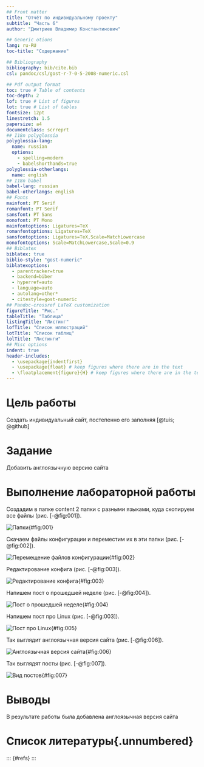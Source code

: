 ```yaml
---
## Front matter
title: "Отчёт по индивидуальному проекту"
subtitle: "Часть 6"
author: "Дмитриев Владимир Константинович"

## Generic otions
lang: ru-RU
toc-title: "Содержание"

## Bibliography
bibliography: bib/cite.bib
csl: pandoc/csl/gost-r-7-0-5-2008-numeric.csl

## Pdf output format
toc: true # Table of contents
toc-depth: 2
lof: true # List of figures
lot: true # List of tables
fontsize: 12pt
linestretch: 1.5
papersize: a4
documentclass: scrreprt
## I18n polyglossia
polyglossia-lang:
  name: russian
  options:
	- spelling=modern
	- babelshorthands=true
polyglossia-otherlangs:
  name: english
## I18n babel
babel-lang: russian
babel-otherlangs: english
## Fonts
mainfont: PT Serif
romanfont: PT Serif
sansfont: PT Sans
monofont: PT Mono
mainfontoptions: Ligatures=TeX
romanfontoptions: Ligatures=TeX
sansfontoptions: Ligatures=TeX,Scale=MatchLowercase
monofontoptions: Scale=MatchLowercase,Scale=0.9
## Biblatex
biblatex: true
biblio-style: "gost-numeric"
biblatexoptions:
  - parentracker=true
  - backend=biber
  - hyperref=auto
  - language=auto
  - autolang=other*
  - citestyle=gost-numeric
## Pandoc-crossref LaTeX customization
figureTitle: "Рис."
tableTitle: "Таблица"
listingTitle: "Листинг"
lofTitle: "Список иллюстраций"
lotTitle: "Список таблиц"
lolTitle: "Листинги"
## Misc options
indent: true
header-includes:
  - \usepackage{indentfirst}
  - \usepackage{float} # keep figures where there are in the text
  - \floatplacement{figure}{H} # keep figures where there are in the text
---
```


# Цель работы

Создать индивидуальный сайт, постепенно его заполняя [@tuis; @github]

# Задание

Добавить англоязычную версию сайта

# Выполнение лабораторной работы

Создадим в папке content 2 папки с разными языками, куда скопируем все файлы (рис. [-@fig:001]).

![Папки](image/1.png){#fig:001}

Скачаем файлы конфигурации и переместим их в эти папки (рис. [-@fig:002]).

![Перемещение файлов конфигурации](image/2.png){#fig:002}

Редактирование конфига (рис. [-@fig:003]).

![Редактирование конфига](image/3.png){#fig:003}

Напишем пост о прошедшей неделе (рис. [-@fig:004]).

![Пост о прошедшей неделе](image/4.png){#fig:004}

Напишем пост про Linux (рис. [-@fig:003]).

![Пост про Linux](image/5.png){#fig:005}

Так выглядит англоязычная версия сайта (рис. [-@fig:006]).

![Англоязычная версия сайта](image/6.png){#fig:006}

Так выглядят посты (рис. [-@fig:007]).

![Вид постов](image/7.png){#fig:007}

# Выводы

В результате работы была добавлена англоязычная версия сайта

# Список литературы{.unnumbered}

::: {#refs}
:::
